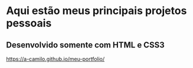 # Aqui estão meus principais projetos pessoais 
## Desenvolvido somente com HTML e CSS3

https://a-camilo.github.io/meu-portfolio/
